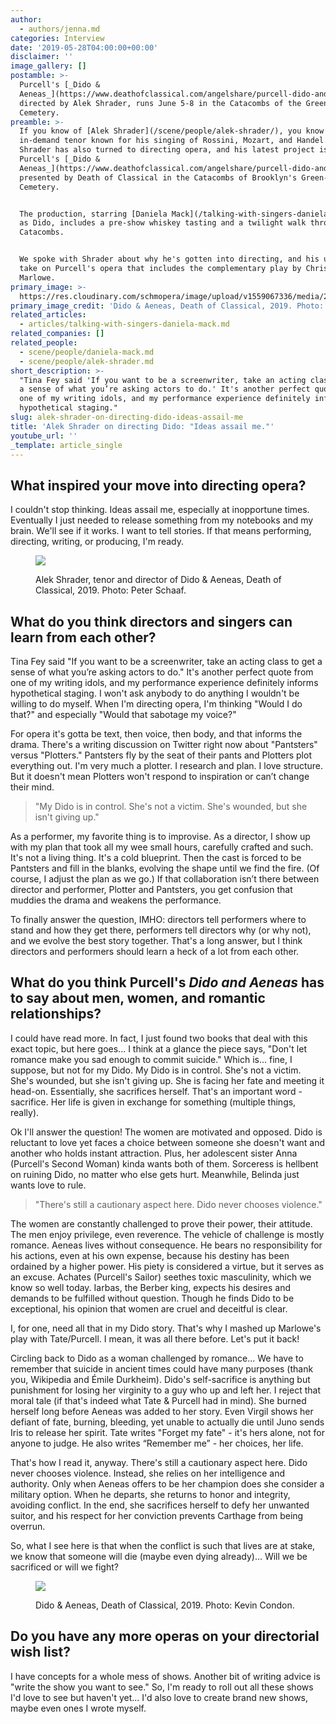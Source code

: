 ```yaml
---
author:
  - authors/jenna.md
categories: Interview
date: '2019-05-28T04:00:00+00:00'
disclaimer: ''
image_gallery: []
postamble: >-
  Purcell's [_Dido &
  Aeneas_](https://www.deathofclassical.com/angelshare/purcell-dido-and-aeneas),
  directed by Alek Shrader, runs June 5-8 in the Catacombs of the Green-Wood
  Cemetery.
preamble: >-
  If you know of [Alek Shrader](/scene/people/alek-shrader/), you know he's an
  in-demand tenor known for his singing of Rossini, Mozart, and Handel. Of late,
  Shrader has also turned to directing opera, and his latest project is
  Purcell's [_Dido &
  Aeneas_](https://www.deathofclassical.com/angelshare/purcell-dido-and-aeneas),
  presented by Death of Classical in the Catacombs of Brooklyn's Green-Wood
  Cemetery.


  The production, starring [Daniela Mack](/talking-with-singers-daniela-mack/)
  as Dido, includes a pre-show whiskey tasting and a twilight walk through the
  Catacombs.


  We spoke with Shrader about why he's gotten into directing, and his unique
  take on Purcell's opera that includes the complementary play by Christopher
  Marlowe.
primary_image: >-
  https://res.cloudinary.com/schmopera/image/upload/v1559067336/media/2019/05/sqTheAngelsShareDidoAeneas-pc-KevinCondon.jpg
primary_image_credit: 'Dido & Aeneas, Death of Classical, 2019. Photo: Kevin Condon.'
related_articles:
  - articles/talking-with-singers-daniela-mack.md
related_companies: []
related_people:
  - scene/people/daniela-mack.md
  - scene/people/alek-shrader.md
short_description: >-
  "Tina Fey said 'If you want to be a screenwriter, take an acting class to get
  a sense of what you’re asking actors to do.' It's another perfect quote from
  one of my writing idols, and my performance experience definitely informs
  hypothetical staging."
slug: alek-shrader-on-directing-dido-ideas-assail-me
title: 'Alek Shrader on directing Dido: "Ideas assail me."'
youtube_url: ''
_template: article_single
---
```


## What inspired your move into directing opera?

I couldn't stop thinking. Ideas assail me, especially at inopportune times. Eventually I just needed to release something from my notebooks and my brain. We'll see if it works. I want to tell stories. If that means performing, directing, writing, or producing, I'm ready.

<figure data-type="image">

![](https://res.cloudinary.com/schmopera/image/upload/v1559067416/media/2019/05/AlekShrader-pc-PeterSchaaf.jpg)

<figcaption>Alek Shrader, tenor and director of Dido & Aeneas, Death of Classical, 2019. Photo: Peter Schaaf.</figcaption>  
</figure>

## What do you think directors and singers can learn from each other?

Tina Fey said "If you want to be a screenwriter, take an acting class to get a sense of what you’re asking actors to do." It's another perfect quote from one of my writing idols, and my performance experience definitely informs hypothetical staging. I won't ask anybody to do anything I wouldn't be willing to do myself. When I'm directing opera, I'm thinking "Would I do that?" and especially "Would that sabotage my voice?"

For opera it's gotta be text, then voice, then body, and that informs the drama. There's a writing discussion on Twitter right now about "Pantsters" versus "Plotters." Pantsters fly by the seat of their pants and Plotters plot everything out. I'm very much a plotter. I research and plan. I love structure. But it doesn't mean Plotters won't respond to inspiration or can’t change their mind.

>"My Dido is in control. She's not a victim. She's wounded, but she isn't giving up."

As a performer, my favorite thing is to improvise. As a director, I show up with my plan that took all my wee small hours, carefully crafted and such. It's not a living thing. It's a cold blueprint. Then the cast is forced to be Pantsters and fill in the blanks, evolving the shape until we find the fire. (Of course, I adjust the plan as we go.) If that collaboration isn’t there between director and performer, Plotter and Pantsters, you get confusion that muddies the drama and weakens the performance.

To finally answer the question, IMHO: directors tell performers where to stand and how they get there, performers tell directors why (or why not), and we evolve the best story together. That's a long answer, but I think directors and performers should learn a heck of a lot from each other.

## What do you think Purcell's _Dido and Aeneas_ has to say about men, women, and romantic relationships?

I could have read more. In fact, I just found two books that deal with this exact topic, but here goes... I think at a glance the piece says, "Don't let romance make you sad enough to commit suicide." Which is... fine, I suppose, but not for my Dido. My Dido is in control. She's not a victim. She's wounded, but she isn't giving up. She is facing her fate and meeting it head-on. Essentially, she sacrifices herself. That's an important word - sacrifice. Her life is given in exchange for something (multiple things, really).

Ok I'll answer the question! The women are motivated and opposed. Dido is reluctant to love yet faces a choice between someone she doesn't want and another who holds instant attraction. Plus, her adolescent sister Anna (Purcell's Second Woman) kinda wants both of them. Sorceress is hellbent on ruining Dido, no matter who else gets hurt. Meanwhile, Belinda just wants love to rule.

>"There's still a cautionary aspect here. Dido never chooses violence."

The women are constantly challenged to prove their power, their attitude. The men enjoy privilege, even reverence. The vehicle of challenge is mostly romance. Aeneas lives without consequence. He bears no responsibility for his actions, even at his own expense, because his destiny has been ordained by a higher power. His piety is considered a virtue, but it serves as an excuse. Achates (Purcell's Sailor) seethes toxic masculinity, which we know so well today. Iarbas, the Berber king, expects his desires and demands to be fulfilled without question. Though he finds Dido to be exceptional, his opinion that women are cruel and deceitful is clear.

I, for one, need all that in my Dido story. That's why I mashed up Marlowe's play with Tate/Purcell. I mean, it was all there before. Let's put it back!

Circling back to Dido as a woman challenged by romance... We have to remember that suicide in ancient times could have many purposes (thank you, Wikipedia and Émile Durkheim). Dido's self-sacrifice is anything but punishment for losing her virginity to a guy who up and left her. I reject that moral tale (if that's indeed what Tate & Purcell had in mind). She burned herself long before Aeneas was added to her story. Even Virgil shows her defiant of fate, burning, bleeding, yet unable to actually die until Juno sends Iris to release her spirit. Tate writes "Forget my fate" - it's hers alone, not for anyone to judge. He also writes “Remember me” - her choices, her life.

That's how I read it, anyway. There's still a cautionary aspect here. Dido never chooses violence. Instead, she relies on her intelligence and authority. Only when Aeneas offers to be her champion does she consider a military option. When he departs, she returns to honor and integrity, avoiding conflict. In the end, she sacrifices herself to defy her unwanted suitor, and his respect for her conviction prevents Carthage from being overrun.

So, what I see here is that when the conflict is such that lives are at stake, we know that someone will die (maybe even dying already)... Will we be sacrificed or will we fight?

<figure data-type="image">

![](https://res.cloudinary.com/schmopera/image/upload/v1559067468/media/2019/05/TheAngelsShare-DidoAeneas-pc-KevinCondon.jpg)

<figcaption>Dido & Aeneas, Death of Classical, 2019. Photo: Kevin Condon.</figcaption>  
</figure>

## Do you have any more operas on your directorial wish list?

I have concepts for a whole mess of shows. Another bit of writing advice is "write the show you want to see." So, I'm ready to roll out all these shows I'd love to see but haven't yet... I'd also love to create brand new shows, maybe even ones I wrote myself.
